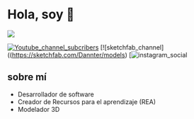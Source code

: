 <div aling="center">
<h1 aling="center">Hola, soy <a href= "Daniel Valdez"></a> 🙈</h1>
</div>
<img src="https://cdn.discordapp.com/attachments/1272630507263492199/1341404883462656010/Frame_30_1.png?ex=67b5e026&is=67b48ea6&hm=707708a10d0dc76029444306201f30c957651e771fb59cfc4e3bbdeca6291702&">

[![Youtube_channel_subcribers](https://img.shields.io/youtube/channel/subscribers/UCIegha1vatSR2K4rfcdNR?style=social)](https://www.youtube.com/@Dannter)
[![sketchfab_channel]((https://sketchfab.com/Dannter/models)
[![instagram_social](instagram.com/dannter_3d)


## sobre mí

- Desarrollador de software
- Creador de Recursos para el aprendizaje (REA)
- Modelador 3D
